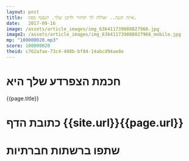 ```yaml
---
layout: post
title:  איזה חננה.. יאללה לך תחזור לדוכן שלך. תנפנף מפה.
date:   2017-09-16
image: /assets/article_images/img_636411739088027966.jpg
image2: /assets/article_images/img_636411739088027966_mobile.jpg
mp: "100000020.mp3"
score: 100000020
theid: c762afae-73c4-488b-bf84-14abcd94ae8e
---
```

# חכמת הצפרדע שלך היא
{{page.title}}

# כתובת הדף {{site.url}}{{page.url}}
# שתפו ברשתות חברתיות